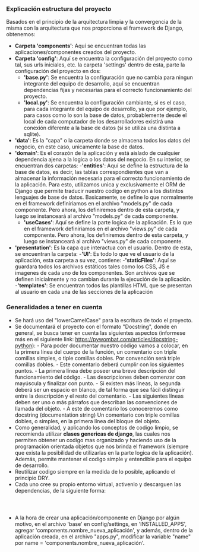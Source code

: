 ### Explicación estructura del proyecto
Basados en el principio de la arquitectura limpia y la convergencia de la misma con la arquitectura que nos proporciona el framework de Django, obtenemos:
- **Carpeta 'components'**: Aquí se encuentran todas las aplicaciones/componentes creados del proyecto.
- **Carpeta 'config'**: Aquí se encuentra la configuración del proyecto como tal, sus urls iniciales, etc. la carpeta 'settings' dentro de esta, parte la configuración del proyecto en dos:
    - **'base.py'**: Se encuentra la configuración que no cambia para ningun integrante del equipo de desarrollo, aquí se encuentran dependencias fijas y necesarias para el correcto funcionamiento del proyecto.
    - **'local.py'**: Se encuentra la configuración cambiante, si es el caso,  para cada integrante del equipo de desarrollo, ya que por ejemplo, para casos como lo son la base de datos, probablemente desde el local de cada computador de los desarrolladores existirá una conexión diferente a la base de datos (si se utiliza una distinta a sqlite).
- **'data'**: Es la "capa" o la carpeta donde se almacena todos los datos del negocio, en este caso, unicamente la base de datos.
- **'domain'**: Es el corazón de la aplicación y está aislado de cualquier dependencia ajena a la logica o los datos del negocio. En su interior, se encuentran dos carpetas:
    -**'entities'**: Aquí se define la estructura de la base de datos, es decir, las tablas correspondientes que van a almacenar la información necesaria para el correcto funcionamiento de la aplicación. Para esto, utilizamos unica y exclusivamente el ORM de Django que permite traducir nuestro codigo en python a los distintos lenguajes de base de datos. Basicamente, se define lo que normalmente en el framework definiriamos en el archivo "models.py" de cada componente. Pero ahora, los definiremos dentro de esta carpeta, y luego se instanceará al archivo "models.py" de cada componente.
    - **'useCases'**: Aquí se define la parte logica de la aplicación. Es lo que en el framework definiriamos en el archivo "views.py" de cada componente. Pero ahora, los definiremos dentro de esta carpeta, y luego se instanceará al archivo "views.py" de cada componente.
- **'presentation'**: Es la capa que interactua con el usuario. Dentro de esta, se encuentran la carpeta:
    -**'UI'**: Es todo lo que ve el usuario de la aplicación, esta carpeta a su vez, contiene:
        -**'staticFiles'**: Aquí se guardara todos los archivos estáticos tales como los CSS, JS e imagenes de cada uno de los componentes. Son archivos que se definen inicialmente y no cambian durante la ejecución de la aplicación.
        -**'templates'**: Se encuentran todos las plantillas HTML que se presentan al usuario en cada una de las secciones de la aplicación
### Generalidades a tener en cuenta
- Se hará uso del "lowerCamelCase" para la escritura de todo el proyecto.
- Se documentará el proyecto con el formato "Docstring", donde en general, se busca tener en cuenta las siguientes aspectos (informese más en el siguiente link: https://pywombat.com/articles/docstring-python):
        - Para poder documentar nuestro código vamos a colocar, en la primera línea del cuerpo de la función, un comentario con triple comillas simples, o tiple comillas dobles. Por convención será triple comillas dobles.
        - Este comentario deberá cumplir con los siguientes puntos.
            - La primera línea debe poseer una breve descripción del funcionamiento del código.
            - Las descripciones deben comenzar con mayúscula y finalizar con punto.
            - Si existen más líneas, la segunda deberá ser un espacio en blanco, de tal forma que sea fácil distinguir entre la descripción y el resto del comentario.
            - Las siguientes líneas deben ser uno o más párrafos que describan las convenciones de llamada del objeto.
            - A este de comentario los conoceremos como docstring (documentation string) Un comentario con triple comillas dobles, o simples, en la primera línea del bloque del objeto.
- Como generalidad, y aplicando los conceptos de codigo limpio, se recomienda utilizar **clases genericas de django**, las cuales nos permiten obtener un codigo mas organizado y haciendo uso de la programación orientada objetos que nos brinda el framework (siempre que exista la posibilidad de utilizarlas en la parte logica de la aplicación). Además, permite mantener el codigo simple y entendible para el equipo de desarrollo.
- Reutilizar codigo siempre en la medida de lo posible, aplicando el principio DRY.
- Cada uno cree su propio entorno virtual, activenlo y descarguen las dependencias, de la siguiente forma:
    ```python -m venv venv
    ```
    ```./venv/Scripts/activate
    ```
    ```pip install -r requirements.txt
    ```
- A la hora de crear una aplicación/componente en Django por algún motivo, en el archivo 'base' en config/settings, en 'INSTALLED_APPS', agregar 'components.nombre_nueva_aplicación', y además, dentro de la aplicación creada, en el archivo "apps.py", modificar la variable "name" por name = 'components.nombre_nueva_aplicación'.
